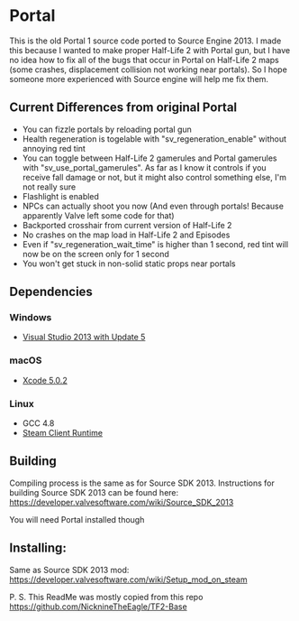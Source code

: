Portal
=====

This is the old Portal 1 source code ported to Source Engine 2013. I made this because I wanted to make proper Half-Life 2 with Portal gun, but I have no idea how to fix all of the bugs that occur in Portal on Half-Life 2 maps (some crashes, displacement collision not working near portals). So I hope someone more experienced with Source engine will help me fix them.

## Current Differences from original Portal
* You can fizzle portals by reloading portal gun
* Health regeneration is togelable with "sv_regeneration_enable" without annoying red tint
* You can toggle between Half-Life 2 gamerules and Portal gamerules with "sv_use_portal_gamerules". As far as I know it controls if you receive fall damage or not, but it might also control something else, I'm not really sure
* Flashlight is enabled
* NPCs can actually shoot you now (And even through portals! Because apparently Valve left some code for that)
* Backported crosshair from current version of Half-Life 2
* No crashes on the map load in Half-Life 2 and Episodes
* Even if "sv_regeneration_wait_time" is higher than 1 second, red tint will now be on the screen only for 1 second
* You won't get stuck in non-solid static props near portals

## Dependencies

### Windows
* [Visual Studio 2013 with Update 5](https://visualstudio.microsoft.com/vs/older-downloads/)

### macOS
* [Xcode 5.0.2](https://developer.apple.com/downloads/more)

### Linux
* GCC 4.8
* [Steam Client Runtime](http://media.steampowered.com/client/runtime/steam-runtime-sdk_latest.tar.xz)

## Building

Compiling process is the same as for Source SDK 2013. Instructions for building Source SDK 2013 can be found here: https://developer.valvesoftware.com/wiki/Source_SDK_2013

You will need Portal installed though

## Installing:

Same as Source SDK 2013 mod: https://developer.valvesoftware.com/wiki/Setup_mod_on_steam

P. S. This ReadMe was mostly copied from this repo https://github.com/NicknineTheEagle/TF2-Base
